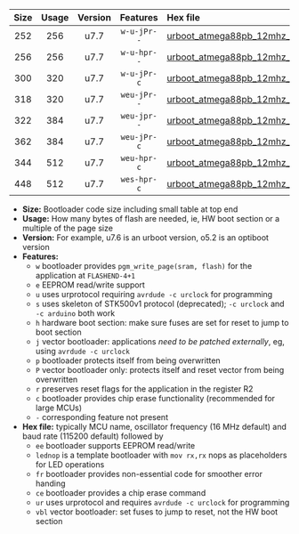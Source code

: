 |Size|Usage|Version|Features|Hex file|
|:-:|:-:|:-:|:-:|:--|
|252|256|u7.7|`w-u-jPr--`|[urboot_atmega88pb_12mhz_500000bps_lednop_ur_vbl.hex](https://raw.githubusercontent.com/stefanrueger/urboot.hex/main/mcus/atmega88pb/fcpu_12mhz/500000_bps/urboot_atmega88pb_12mhz_500000bps_lednop_ur_vbl.hex)|
|256|256|u7.7|`w-u-hpr--`|[urboot_atmega88pb_12mhz_500000bps_lednop_fr_ur.hex](https://raw.githubusercontent.com/stefanrueger/urboot.hex/main/mcus/atmega88pb/fcpu_12mhz/500000_bps/urboot_atmega88pb_12mhz_500000bps_lednop_fr_ur.hex)|
|300|320|u7.7|`w-u-jPr-c`|[urboot_atmega88pb_12mhz_500000bps_lednop_fr_ce_ur_vbl.hex](https://raw.githubusercontent.com/stefanrueger/urboot.hex/main/mcus/atmega88pb/fcpu_12mhz/500000_bps/urboot_atmega88pb_12mhz_500000bps_lednop_fr_ce_ur_vbl.hex)|
|318|320|u7.7|`weu-jPr--`|[urboot_atmega88pb_12mhz_500000bps_ee_lednop_ur_vbl.hex](https://raw.githubusercontent.com/stefanrueger/urboot.hex/main/mcus/atmega88pb/fcpu_12mhz/500000_bps/urboot_atmega88pb_12mhz_500000bps_ee_lednop_ur_vbl.hex)|
|322|384|u7.7|`weu-jpr--`|[urboot_atmega88pb_12mhz_500000bps_ee_lednop_fr_ur_vbl.hex](https://raw.githubusercontent.com/stefanrueger/urboot.hex/main/mcus/atmega88pb/fcpu_12mhz/500000_bps/urboot_atmega88pb_12mhz_500000bps_ee_lednop_fr_ur_vbl.hex)|
|362|384|u7.7|`weu-jPr-c`|[urboot_atmega88pb_12mhz_500000bps_ee_lednop_fr_ce_ur_vbl.hex](https://raw.githubusercontent.com/stefanrueger/urboot.hex/main/mcus/atmega88pb/fcpu_12mhz/500000_bps/urboot_atmega88pb_12mhz_500000bps_ee_lednop_fr_ce_ur_vbl.hex)|
|344|512|u7.7|`weu-hpr-c`|[urboot_atmega88pb_12mhz_500000bps_ee_lednop_fr_ce_ur.hex](https://raw.githubusercontent.com/stefanrueger/urboot.hex/main/mcus/atmega88pb/fcpu_12mhz/500000_bps/urboot_atmega88pb_12mhz_500000bps_ee_lednop_fr_ce_ur.hex)|
|448|512|u7.7|`wes-hpr-c`|[urboot_atmega88pb_12mhz_500000bps_ee_lednop_fr_ce.hex](https://raw.githubusercontent.com/stefanrueger/urboot.hex/main/mcus/atmega88pb/fcpu_12mhz/500000_bps/urboot_atmega88pb_12mhz_500000bps_ee_lednop_fr_ce.hex)|

- **Size:** Bootloader code size including small table at top end
- **Usage:** How many bytes of flash are needed, ie, HW boot section or a multiple of the page size
- **Version:** For example, u7.6 is an urboot version, o5.2 is an optiboot version
- **Features:**
  + `w` bootloader provides `pgm_write_page(sram, flash)` for the application at `FLASHEND-4+1`
  + `e` EEPROM read/write support
  + `u` uses urprotocol requiring `avrdude -c urclock` for programming
  + `s` uses skeleton of STK500v1 protocol (deprecated); `-c urclock` and `-c arduino` both work
  + `h` hardware boot section: make sure fuses are set for reset to jump to boot section
  + `j` vector bootloader: applications *need to be patched externally*, eg, using `avrdude -c urclock`
  + `p` bootloader protects itself from being overwritten
  + `P` vector bootloader only: protects itself and reset vector from being overwritten
  + `r` preserves reset flags for the application in the register R2
  + `c` bootloader provides chip erase functionality (recommended for large MCUs)
  + `-` corresponding feature not present
- **Hex file:** typically MCU name, oscillator frequency (16 MHz default) and baud rate (115200 default) followed by
  + `ee` bootloader supports EEPROM read/write
  + `lednop` is a template bootloader with `mov rx,rx` nops as placeholders for LED operations
  + `fr` bootloader provides non-essential code for smoother error handing
  + `ce` bootloader provides a chip erase command
  + `ur` uses urprotocol and requires `avrdude -c urclock` for programming
  + `vbl` vector bootloader: set fuses to jump to reset, not the HW boot section
